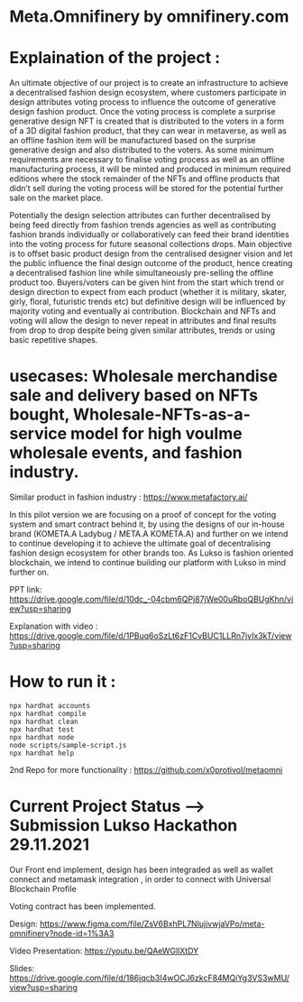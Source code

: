 
 # Meta.Omnifinery by omnifinery.com
 

 
# Explaination of the project :   
An ultimate objective of our project is to create an infrastructure to achieve a decentralised fashion design ecosystem, where customers participate in design attributes voting process to influence the outcome of generative design fashion product. Once the voting process is complete a surprise generative design NFT is created that is distributed to the voters in a form of a 3D digital fashion product, that they can wear in metaverse, as well as an offline fashion item will be manufactured based on the surprise generative design and also distributed to the voters. As some minimum requirements are necessary to finalise voting process as well as an offline manufacturing process, it will be minted and produced in minimum required editions where the stock remainder of the NFTs and offline products that didn’t sell during the voting process will be stored for the potential further sale on the market place. 

Potentially the design selection attributes can further decentralised by being feed directly from fashion trends agencies as well as contributing fashion brands individually or collaboratively can feed their brand identities into the voting process for future seasonal collections drops. Main objective is to offset basic product design from the centralised designer vision and let the public influence the final design outcome of the product, hence creating a decentralised fashion line while simultaneously pre-selling the offline product too. Buyers/voters can be given hint from the start which trend or design direction to expect from each product (whether it is military, skater, girly, floral, futuristic trends etc) but definitive design will be influenced by majority voting and eventually ai contribution. Blockchain and NFTs and voting will allow the design to never repeat in attributes and final results from drop to drop despite being given similar attributes, trends or using basic repetitive shapes. 
# usecases: Wholesale merchandise sale and delivery based on NFTs bought, Wholesale-NFTs-as-a-service model for high voulme wholesale events, and fashion industry. 
Similar product in fashion industry : https://www.metafactory.ai/

In this pilot version we are focusing on a proof of concept for the voting system and smart contract behind it, by using the designs of our in-house brand (KOMETA.A Ladybug / META.A KOMETA.A) and further on we intend to continue developing it to achieve the ultimate goal of decentralising fashion design ecosystem for other brands too. As Lukso is fashion oriented blockchain, we intend to continue building our platform with Lukso in mind further on.

PPT link: https://drive.google.com/file/d/10dc_-04cbm6QPj87jWe00uRboQBUgKhn/view?usp=sharing  

Explanation with video : https://drive.google.com/file/d/1PBuq6oSzLt6zF1CvBUC1LLRn7jvIx3kT/view?usp=sharing


  
# How to run it :

```shell
npx hardhat accounts
npx hardhat compile
npx hardhat clean
npx hardhat test
npx hardhat node
node scripts/sample-script.js
npx hardhat help
```
2nd Repo for more functionality : https://github.com/x0protivol/metaomni

# Current Project Status --> Submission Lukso Hackathon 29.11.2021

Our Front end  implement, design has been integraded as well as wallet connect and metamask integration , in order to connect with Universal Blockchain Profile

Voting contract has been implemented.

Design: https://www.figma.com/file/ZsV6BxhPL7NlujivwjaVPo/meta-omnifinery?node-id=1%3A3 

Video Presentation: https://youtu.be/QAeWGllXtDY 

Slides: https://drive.google.com/file/d/186jqcb3I4wOCJ6zkcF84MQiYg3VS3wMU/view?usp=sharing 

 







